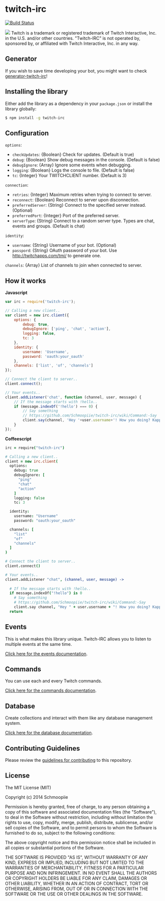 # twitch-irc
[![Build Status](https://secure.travis-ci.org/Schmoopiie/twitch-irc.png?branch=master)](https://travis-ci.org/Schmoopiie/twitch-irc)

![](http://i.imgur.com/7PMEvN5.png)
Twitch is a trademark or registered trademark of Twitch Interactive, Inc. in the U.S. and/or other countries. "Twitch-IRC" is not operated by, sponsored by, or affiliated with Twitch Interactive, Inc. in any way.

## Generator

If you wish to save time developing your bot, you might want to check [generator-twitch-irc](https://github.com/Schmoopiie/generator-twitch-irc)!

## Installing the library

Either add the library as a dependency in your ``package.json`` or install the library globally:

```bash
$ npm install -g twitch-irc
```

## Configuration

``options``:
- ``checkUpdates``: {Boolean} Check for updates. (Default is true)
- ``debug``: {Boolean} Show debug messages in the console. (Default is false)
- ``debugIgnore``: {Array} Ignore some events when debugging.
- ``logging``: {Boolean} Logs the console to file. (Default is false)
- ``tc``: {Integer} Your TWITCHCLIENT number. (Default is 3)

``connection``:
- ``retries``: {Integer} Maximum retries when trying to connect to server.
- ``reconnect``: {Boolean} Reconnect to server upon disconnection.
- ``preferredServer``: {String} Connect to the specified server instead. (Optional)
- ``preferredPort``: {Integer} Port of the preferred server.
- ``serverType``: {String} Connect to a random server type. Types are chat, events and groups. (Default is chat)

``identity``:
- ``username``: {String} Username of your bot. (Optional)
- ``passpord``: {String} OAuth password of your bot. Use http://twitchapps.com/tmi/ to generate one.

``channels``: {Array} List of channels to join when connected to server.

## How it works

**Javascript**
```javascript
var irc = require('twitch-irc');

// Calling a new client..
var client = new irc.client({
    options: {
        debug: true,
        debugIgnore: ['ping', 'chat', 'action'],
        logging: false,
        tc: 3
    },
    identity: {
        username: 'Username',
        password: 'oauth:your_oauth'
    },
    channels: ['list', 'of', 'channels']
});

// Connect the client to server..
client.connect();

// Your events..
client.addListener('chat', function (channel, user, message) {
    // If the message starts with !hello..
    if (message.indexOf('!hello') === 0) {
        // Say something
        // https://github.com/Schmoopiie/twitch-irc/wiki/Command:-Say
        client.say(channel, 'Hey '+user.username+'! How you doing? Kappa');
    }
});
```

**Coffeescript**
```coffeescript
irc = require("twitch-irc")

# Calling a new client..
client = new irc.client(
  options:
    debug: true
    debugIgnore: [
      "ping"
      "chat"
      "action"
    ]
    logging: false
    tc: 3

  identity:
    username: "Username"
    password: "oauth:your_oauth"

  channels: [
    "list"
    "of"
    "channels"
  ]
)

# Connect the client to server..
client.connect()

# Your events..
client.addListener "chat", (channel, user, message) ->
  
  # If the message starts with !hello..
  if message.indexOf("!hello") is 0
    # Say something
    # https://github.com/Schmoopiie/twitch-irc/wiki/Command:-Say
    client.say channel, "Hey " + user.username + "! How you doing? Kappa"
  return
```

## Events

This is what makes this library unique. Twitch-IRC allows you to listen to multiple events at the same time.

[Click here for the events documentation](https://github.com/Schmoopiie/twitch-irc/wiki/Events).

## Commands

You can use each and every Twitch commands.

[Click here for the commands documentation](https://github.com/Schmoopiie/twitch-irc/wiki/Commands).

## Database

Create collections and interact with them like any database management system.

[Click here for the database documentation](https://github.com/Schmoopiie/twitch-irc/wiki/Database).

## Contributing Guidelines

Please review the [guidelines for contributing](https://github.com/Schmoopiie/twitch-irc/wiki/Contributing) to this repository.

## License

The MIT License (MIT)

Copyright (c) 2014 Schmoopiie

Permission is hereby granted, free of charge, to any person obtaining a copy
of this software and associated documentation files (the "Software"), to deal
in the Software without restriction, including without limitation the rights
to use, copy, modify, merge, publish, distribute, sublicense, and/or sell
copies of the Software, and to permit persons to whom the Software is
furnished to do so, subject to the following conditions:

The above copyright notice and this permission notice shall be included in
all copies or substantial portions of the Software.

THE SOFTWARE IS PROVIDED "AS IS", WITHOUT WARRANTY OF ANY KIND, EXPRESS OR
IMPLIED, INCLUDING BUT NOT LIMITED TO THE WARRANTIES OF MERCHANTABILITY,
FITNESS FOR A PARTICULAR PURPOSE AND NON INFRINGEMENT. IN NO EVENT SHALL THE
AUTHORS OR COPYRIGHT HOLDERS BE LIABLE FOR ANY CLAIM, DAMAGES OR OTHER
LIABILITY, WHETHER IN AN ACTION OF CONTRACT, TORT OR OTHERWISE, ARISING FROM,
OUT OF OR IN CONNECTION WITH THE SOFTWARE OR THE USE OR OTHER DEALINGS IN
THE SOFTWARE.
